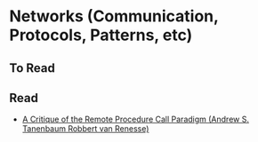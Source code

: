 Networks (Communication, Protocols, Patterns, etc)
=============

To Read
-------



Read
----

* [A Critique of the Remote Procedure Call Paradigm (Andrew S. Tanenbaum Robbert van Renesse)](http://www.cs.vu.nl/~ast/publications/euteco-1988.pdf)
